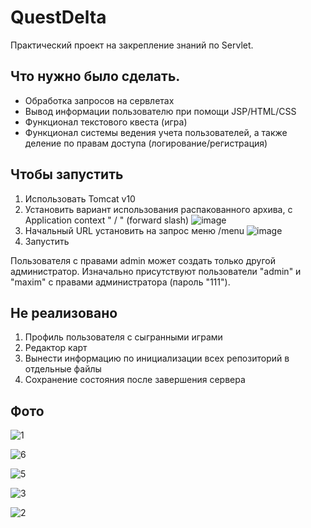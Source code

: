 # QuestDelta

Практический проект на закрепление знаний по Servlet.

## Что нужно было сделать.

- Обработка запросов на сервлетах
- Вывод информации пользователю при помощи JSP/HTML/CSS
- Функционал текстового квеста (игра)
- Функционал системы ведения учета пользователей, а также деление по правам доступа (логирование/регистрация)

## Чтобы запустить

1. Использовать Tomcat v10
2. Установить вариант использования распакованного архива, с Application context " / " (forward slash)
![image](https://user-images.githubusercontent.com/101488434/194349178-8bfdf1ea-a7cd-437f-8e98-01d5f82f3bcc.png)
3. Начальный URL установить на запрос меню /menu
![image](https://user-images.githubusercontent.com/101488434/194349777-ac811338-f161-4578-b1aa-04f1beb0dfbc.png)
4. Запустить

Пользователя с правами admin может создать только другой администратор.
Изначально присутствуют пользователи "admin" и "maxim" с правами администратора (пароль "111").

## Не реализовано

1. Профиль пользователя с сыгранными играми
2. Редактор карт
3. Вынести информацию по инициализации всех репозиторий в отдельные файлы
4. Сохранение состояния после завершения сервера

## Фото

![1](https://user-images.githubusercontent.com/101488434/194350855-48579a12-1e02-4afc-bf5e-2cabef7ba8fd.PNG)

![6](https://user-images.githubusercontent.com/101488434/194350862-bb4e6685-fe6d-4998-bfef-ef06d81705cf.PNG)

![5](https://user-images.githubusercontent.com/101488434/194350871-a228ecfe-3eca-45a5-9009-071417e17943.PNG)

![3](https://user-images.githubusercontent.com/101488434/194350867-404d5220-7c5e-4b12-a087-03549c0ad611.PNG)

![2](https://user-images.githubusercontent.com/101488434/194350863-da6ae5f3-d198-4580-b703-3dc4a8f51a1f.PNG)
